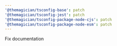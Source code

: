 ```yaml
---
'@themagician/tsconfig-base': patch
'@themagician/tsconfig-jest': patch
'@themagician/tsconfig-package-node-cjs': patch
'@themagician/tsconfig-package-node-esm': patch
---
```


Fix documentation
